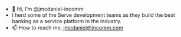 - 👋 Hi, I’m @jmcdaniel-incomm
- I herd some of the Serve development teams as they build the best banking as a service platform in the industry.
- 📫 How to reach me, jmcdaniel@incomm.com

<!---
jmcdaniel-incomm/jmcdaniel-incomm is a ✨ special ✨ repository because its `README.md` (this file) appears on your GitHub profile.
You can click the Preview link to take a look at your changes.
--->
